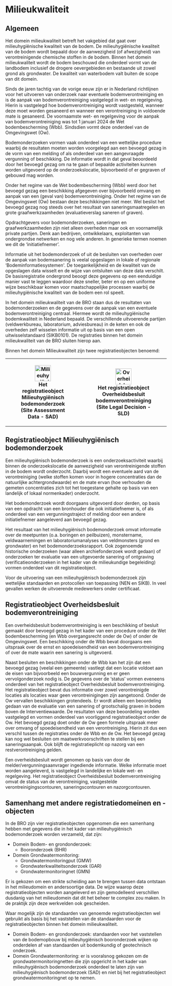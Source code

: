 # Milieukwaliteit

## Algemeen
Het domein milieukwaliteit betreft het vakgebied dat gaat over milieuhygiënische kwaliteit van de bodem. De milieuhygiënische kwaliteit van de bodem wordt bepaald door de aanwezigheid (of afwezigheid) van verontreinigende chemische stoffen in de bodem. Binnen het domein milieukwaliteit wordt de bodem beschouwd die onderdeel vormt van de landbodem inclusief de drogere oevergebieden en bestaande uit zowel grond als grondwater. De kwaliteit van waterbodem valt buiten de scope van dit domein. 

Sinds de jaren tachtig van de vorige eeuw zijn er in Nederland richtlijnen voor het uitvoeren van onderzoek naar eventuele bodemverontreiniging en is de aanpak van bodemverontreiniging vastgelegd in wet- en regelgeving. Hierin is vastgelegd hoe bodemverontreiniging wordt vastgesteld, wanneer deze moet worden gesaneerd en wanneer een verontreiniging in voldoende mate is gesaneerd. De voornaamste wet- en regelgeving voor de aanpak van bodemverontreiniging was tot 1 januari 2024 de Wet bodembescherming (Wbb). Sindsdien vormt deze onderdeel van de Omgevingswet (Ow).

Bodemonderzoeken vormen vaak onderdeel van een wettelijke procedure waarbij de resultaten moeten worden voorgelegd aan een bevoegd gezag in de vorm van een melding of als onderdeel van een aangevraagde vergunning of beschikking. De informatie wordt in dat geval beoordeeld door het bevoegd gezag om na te gaan of bepaalde activiteiten kunnen worden uitgevoerd op de onderzoekslocatie, bijvoorbeeld of er gegraven of gebouwd mag worden.

Onder het regime van de Wet bodembescherming (Wbb) werd door het bevoegd gezag een beschikking afgegeven over bijvoorbeeld omvang en aanpak van een (geval van) bodemverontreiniging. Onder het regime van de Omgevingswet (Ow) bestaan deze beschikkingen niet meer. Wel beslist het bevoegd gezag nog steeds over het resultaat van saneringsmaatregelen en grote graafwerkzaamheden (evaluatieverslag saneren of graven).

Opdrachtgevers voor bodemonderzoeken, saneringen en graafwerkzaamheden zijn niet alleen overheden maar ook en voornamelijk private partijen. Denk aan bedrijven, ontwikkelaars, exploitanten van ondergrondse netwerken en nog vele anderen. In generieke termen noemen we dit de ‘initiatiefnemer’.

Informatie uit het bodemonderzoek of uit de besluiten van overheden over de aanpak van bodemsanering is veelal opgeslagen in lokale of regionale ‘Bodeminformatiesystemen'. De toegankelijkheid en de kwaliteit van de opgeslagen data wisselt en de wijze van ontsluiten van deze data verschilt. De basisregistratie ondergrond beoogt deze gegevens op een eenduidige manier vast te leggen waardoor deze sneller, beter en op een uniforme wijze beschikbaar komen voor maatschappelijke processen waarbij de milieuhygiënische kwaliteit van de bodem een rol speelt.

In het domein milieukwaliteit van de BRO staan dus de resultaten van bodemonderzoeken en de gegevens over de aanpak van een eventuele bodemverontreiniging centraal. Hiermee wordt de milieuhygiënische bodemkwaliteit in Nederland bepaald. De verschillende uitvoerende partijen (veldwerkbureau, laboratorium, adviesbureau) in de keten en ook de overheden zelf wisselen informatie uit op basis van een open uitwisselstandaard (SIKB0101). De registraties binnen het domein milieukwaliteit van de BRO sluiten hierop aan.

Binnen het domein Milieukwaliteit zijn twee registratieobjecten benoemd:

<table style="width: 100%;">
	<colgroup style="width: 50%;"></colgroup>
	<colgroup style="width: 50%;"></colgroup>
	<tbody>
        	<tr>
			<th>
				<figure>
				<!-- link to generic location of GitHub/BROprogramma -->
				<!-- <img src="https://github.com/BROprogramma/generiek/raw/gh-pages/mk/media/BRO_Registratieobject tegel_Milieuhygiënisch bodemonderzoek.png" alt="Milieuhygiënisch bodemonderzoek" width="50"/> -->
				<!-- link to location on docs.geostandaarden -->
				<img src="https://docs.geostandaarden.nl/bro/gen/mk/media/BRO_Registratieobject tegel_Milieuhygiënisch bodemonderzoek.png" alt="Milieuhygiënisch bodemonderzoek" width="50"/>
			 	<figcaption>
			 		Het registratieobject Milieuhygiënisch bodemonderzoek (Site Assessment Data - SAD)
			  	</figcaption>
				</figure>
			</th>
                     	<th>
				<figure>
					<!-- link to generic location of GitHub/BROprogramma -->
					<!-- <img src="https://github.com/BROprogramma/generiek/raw/gh-pages/mk/media/BRO_Registratieobject tegel_Overheidsbesluit bodemverontreiniging.png" alt="Overheidsbesluit bodemverontreiniging" width="50"/> -->
					<!-- link to location on docs.geostandaarden -->
					<img src="https://docs.geostandaarden.nl/bro/gen/mk/media/BRO_Registratieobject tegel_Overheidsbesluit bodemverontreiniging.png" alt="Overheidsbesluit bodemverontreiniging" width="50"/>
					<figcaption>
				 		Het registratieobject Overheidsbesluit bodemverontreiniging (Site Legal Decision - SLD)
				  	</figcaption>
				</figure>				
			</th>
                </tr>
	</tbody>
</table>

## Registratieobject Milieuhygiënisch bodemonderzoek
Een milieuhygiënisch bodemonderzoek is een onderzoeksactiviteit waarbij binnen de onderzoekslocatie de aanwezigheid van verontreinigende stoffen in de bodem wordt onderzocht. Daarbij wordt een eventuele aard van de verontreiniging (welke stoffen komen voor in hogere concentraties dan de natuurlijke achtergrondwaarde) en de mate ervan (hoe verhouden de gemeten concentraties zich tot het toegestane gehalte op basis van een landelijk of lokaal normenkader) onderzocht.

Het bodemonderzoek wordt doorgaans uitgevoerd door derden, op basis van een opdracht van een bronhouder die ook initiatiefnemer is, of als onderdeel van een vergunningstraject of melding door een andere initiatiefnemer aangeleverd aan bevoegd gezag.

Het resultaat van het milieuhygiënisch bodemonderzoek omvat informatie over de meetpunten (o.a. boringen en peilbuizen), monstername, veldwaarnemingen en laboratoriumanalyses van veldmonsters (grond en grondwater) en het bodemonderzoeksrapport. Ook zogenoemde historische onderzoeken (waar alleen archiefonderzoek wordt gedaan) of onderzoeken ter evaluatie van een uitgevoerde sanering of ontgraving (verificatieonderzoeken in het kader van de milieukundige begeleiding) vormen onderdeel van dit registratieobject.

Voor de uitvoering van een milieuhygiënisch bodemonderzoek zijn wettelijke standaarden en protocollen van toepassing (NEN en SIKB). In veel gevallen werken de uitvoerende medewerkers onder certificaat.  

## Registratieobject Overheidsbesluit bodemverontreiniging
Een overheidsbesluit bodemverontreiniging is een beschikking of besluit gemaakt door bevoegd gezag in het kader van een procedure onder de Wet bodembescherming (en Wbb overgangsrecht onder de Ow) of onder de Omgevingswet. Een beschikking onder de Wbb bevat doorgaans een uitspraak over de ernst en spoedeisendheid van een bodemverontreiniging of over de mate waarin een sanering is uitgevoerd.

Naast besluiten en beschikkingen onder de Wbb kan het zijn dat een bevoegd gezag (veelal een gemeente) vastlegt dat een locatie voldoet aan de eisen van bijvoorbeeld een bouwvergunning en er geen vervolgonderzoek nodig is. De gegevens over de ‘status’ vormen eveneens onderdeel van het registratieobject Overheidsbesluit bodemverontreiniging. Het registratieobject bevat dus informatie over zowel verontreinigde locaties als locaties waar geen verontreinigingen zijn aangetoond.
Onder de Ow vervallen beschikkingen grotendeels. Er wordt alleen een beoordeling gedaan van de evaluatie van een sanering of grootschalig graven in bodem boven de Interventiewaarde. De resultaten van deze beoordeling worden vastgelegd en vormen onderdeel van voorliggend registratieobject onder de Ow. Het bevoegd gezag doet onder de Ow geen formele uitspraak meer over omvang of spoedeisendheid van een verontreiniging. Hierin zit dus een verschil tussen de registraties onder de Wbb en de Ow. Het bevoegd gezag kan nog wel besluiten om maatwerkvoorschriften te stellen bij een saneringsaanpak. Ook blijft de registratieplicht op nazorg van een restverontreiniging gelden.

Een overheidsbesluit wordt genomen op basis van door de melder/vergunningsaanvrager ingediende informatie. Welke informatie moet worden aangeleverd, is vastgelegd in landelijke en lokale wet- en regelgeving. Het registratieobject Overheidsbesluit bodemverontreiniging omvat de status van de verontreiniging, vastgestelde verontreinigingscontouren, saneringscontouren en nazorgcontouren.

## Samenhang met andere registratiedomeinen en -objecten
In de BRO zijn vier registratieobjecten opgenomen die een samenhang hebben met gegevens die in het kader van milieuhygiënisch bodemonderzoek worden verzameld, dat zijn:
- Domein Bodem- en grondonderzoek:
	- Booronderzoek (BHR)
- Domein Grondwatermonitoring:
	- Grondwatermonitoringput (GMW)  
	- Grondwaterkwaliteitsonderzoek (GAR)
	- Grondwatermonitoringnet (GMN)
	
Er is gekozen om een strikte scheiding aan te brengen tussen data ontstaan in het milieudomein en andersoortige data. De wijze waarop deze registratieobjecten worden aangeleverd en zijn gemodelleerd verschillen dusdanig van het milieudomein dat dit het beheer te complex zou maken. In de praktijk zijn deze werkvelden ook gescheiden.

Waar mogelijk zijn de standaarden van genoemde registratieobjecten wel gebruikt als basis bij het vaststellen van de standaarden voor de registratieobjecten binnen het domein milieukwaliteit.

- Domein Bodem- en grondonderzoek: standaarden voor het vaststellen van de bodemopbouw bij milieuhygiënisch booronderzoek wijken op onderdelen af van standaarden uit bodemkundig of geotechnisch onderzoek.
- Domein Grondwatermonitoring: er is vooralsnog gekozen om de grondwatermonitoringnetten die zijn opgericht in het kader van milieuhygiënisch bodemonderzoek onderdeel te laten zijn van milieuhygiënisch bodemonderzoek (SAD) en niet bij het registratieobject grondwatermonitoringnet op te nemen.
